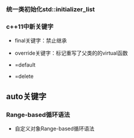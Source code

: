 





### 统一类初始化std::initializer_list<T>









###  c++11中新关键字



- final关键字：禁止继承

- override关键字：标记重写了父类的的virtual函数
- =default
- =delete



## auto关键字







### Range-based循环语法



- 自定义对象Range-based循环语法





